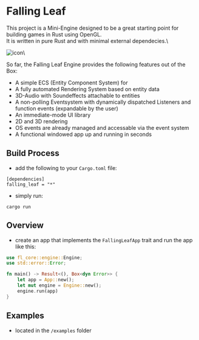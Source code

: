 # Falling Leaf
This project is a Mini-Engine designed to be a great starting point for building games in Rust using OpenGL.\
It is written in pure Rust and with minimal external dependecies.\

![icon](https://github.com/luca-jt/Falling-Leaf/assets/82292985/c87b1c7c-119f-4934-9eb2-0854884bc3f5)\

So far, the Falling Leaf Engine provides the following features out of the Box:
- A simple ECS (Entity Component System) for
- A fully automated Rendering System based on entity data
- 3D-Audio with Soundeffects attachable to entities
- A non-polling Eventsystem with dynamically dispatched Listeners and function events (expandable by the user)
- An immediate-mode UI library
- 2D and 3D rendering
- OS events are already managed and accessable via the event system
- A functional windowed app up and running in seconds

## Build Process
- add the following to your `Cargo.toml` file:
```
[dependencies]
falling_leaf = "*"
```
- simply run:
```
cargo run
```
## Overview
- create an app that implements the `FallingLeafApp` trait and run the app like this:
```rs
use fl_core::engine::Engine;
use std::error::Error;

fn main() -> Result<(), Box<dyn Error>> {
    let app = App::new();
    let mut engine = Engine::new();
    engine.run(app)
}
```
## Examples
- located in the `/examples` folder
